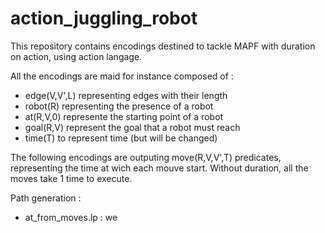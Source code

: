 # action_juggling_robot

This repository contains encodings destined to tackle MAPF with duration on action, using action langage.

All the encodings are maid for instance composed of :
* edge(V,V',L) representing edges with their length
* robot(R) representing the presence of a robot
* at(R,V,0) represente the starting point of a robot
* goal(R,V) represent the goal that a robot must reach
* time(T) to represent time (but will be changed)

The following encodings are outputing move(R,V,V',T) predicates, representing the time at wich each mouve start.
Without duration, all the moves take 1 time to execute.

Path generation :
* at_from_moves.lp : we
